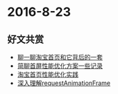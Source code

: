 # 2016-8-23

## 好文共赏

* [聊一聊淘宝首页和它背后的一套](http://barretlee.com/blog/2016/06/02/thing-about-taobao-homepage/)
* [简聊首屏性能优化方案一些记录](https://segmentfault.com/a/1190000004287098)
* [淘宝首页性能优化实践](http://taobaofed.org/blog/2016/04/05/optimize-in-tbhome/)
* [深入理解requestAnimationFrame](http://www.cnblogs.com/chaogex/p/3960175.html)